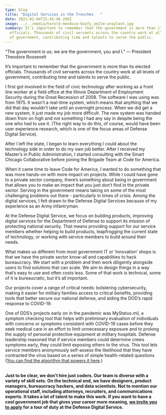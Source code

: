 ```yaml
---
type: blog
title: "Digital Services in the Trenches   "
date: 2021-02-04T15:45:46.296Z
image: ../../media/harold-mendoza-6xafy_ae1lm-unsplash.jpg
summary: It’s important to remember that the government is more than its elected
  officials. Thousands of civil servants across the country work at all levels
  of government, contributing time and talents to serve the public.
---
```

“The government is us; we are the government, you and I.” — President Theodore Roosevelt

It’s important to remember that the government is more than its elected officials. Thousands of civil servants across the country work at all levels of government, contributing time and talents to serve the public.

I first got involved in the field of civic technology after working as a front line worker at a field office at the Illinois Department of Employment Security during the Great Recession of 2008. The software I was using was from 1975. It wasn’t a real-time system, which means that anything that we did that day wouldn’t take until an overnight process. When we did get a new system, it just made my job more difficult. The new system was handed down from on high and not something I had any say in despite being the one who had to use it. (The right way to do this, of course, would have been user experience research, which is one of the focus areas of Defense Digital Service).

After I left the state, I began to learn everything I could about the technology side in order to do my own job better. After I received my Master’s in Public Administration, I started consulting with the Smart Chicago Collaborative before joining the Brigade Team at Code for America.

When it came time to leave Code for America, I wanted to do something that was more hands-on with more impact on projects. While I could have gone to a private sector company, there’s something about being in government that allows you to make an impact that you just don’t find in the private sector. Serving in the government means taking on some of the most challenging problems out there - particularly in times of crisis. Among the digital services, I felt drawn to the Defense Digital Services because of my experience as an Army infantryman.

At the Defense Digital Service, we focus on building products, improving digital services for the Department of Defense to support its mission of protecting national security. That means providing support for our service members whether helping to build products, leapfrogging the current state of technology, or working with service members to build around their needs.

What makes us different from most government IT or ‘innovation’ shops is that we have the private sector know-all and capabilities to hack bureaucracy. We start with a problem and then work diligently alongside users to find solutions that can scale. We aim to design things in a way that’s easy to use and often costs less. Some of that work is technical, some of it is bureaucratic, but it’s all important.

Our projects cover a range of critical needs: bolstering cybersecurity, making it easier for military families access to critical benefits, providing tools that better secure our national defense, and aiding the DOD’s rapid response to COVID-19.

One of DDS’s projects early on in the pandemic was MyStatus.mil, a symptom checking tool that helps with preliminary evaluation of individuals with concerns or symptoms consistent with COVID-19 cases before they seek medical care in an effort to limit unnecessary exposure and to prolong the supply of personal protective equipment at military hospitals. Defense leadership reasoned that if service members could determine crews symptoms early, they could limit exposing others to the virus. This tool lets service members anonymously self-assess the likelihood that they have contracted the virus based on a series of simple health-related questions ([You can find the algorithm that powers it here](https://www.npmjs.com/package/@deptofdefense/covid19-calculator).)

**\
Just to be clear, we don’t hire just coders. Our team is diverse with a variety of skill sets. On the technical end, we have designers, product managers, bureaucracy hackers, and data scientists. Not to mention our operational staff, including attorneys, recruiters, and communications experts. It takes a lot of talent to make this work. If you want to have a cool government job that gives your career more meaning, [we invite you to apply](https://dds.mil/join-us.) for a tour of duty at the Defense Digital Service.**